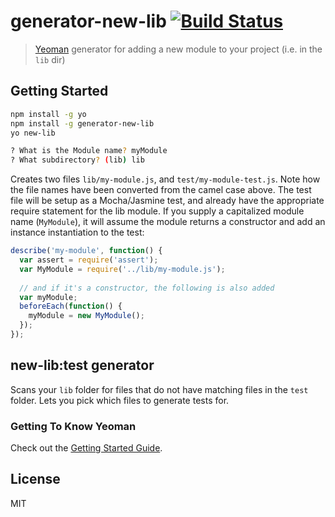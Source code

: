 # generator-new-lib [![Build Status](https://secure.travis-ci.org/jamestalmage/generator-new-lib.png?branch=master)](https://travis-ci.org/jamestalmage/generator-new-lib)

> [Yeoman](http://yeoman.io) generator for adding a new module to your project 
> (i.e. in the `lib` dir)


## Getting Started

```bash
npm install -g yo
npm install -g generator-new-lib
yo new-lib

? What is the Module name? myModule
? What subdirectory? (lib) lib 
```

Creates two files `lib/my-module.js`, and `test/my-module-test.js`.
  Note how the file names have been converted from the camel case above.
The test file will be setup as a Mocha/Jasmine test, 
  and already have the appropriate require statement for the lib module.
If you supply a capitalized module name (`MyModule`), 
  it will assume the module returns a constructor and add an instance instantiation to the test:
  
```js
describe('my-module', function() {
  var assert = require('assert');
  var MyModule = require('../lib/my-module.js');
  
  // and if it's a constructor, the following is also added                  
  var myModule;
  beforeEach(function() {
    myModule = new MyModule();
  });
});
```

## new-lib:test generator

Scans your `lib` folder for files that do not have matching files in the `test` folder.
Lets you pick which files to generate tests for.

### Getting To Know Yeoman

Check out the [Getting Started Guide](https://github.com/yeoman/yeoman/wiki/Getting-Started).

## License

MIT
